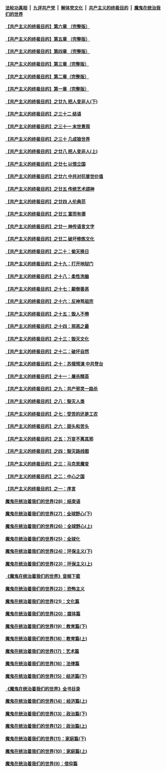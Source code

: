 ####  [法轮功真相](../../../../basic/blob/master/README.md?t=05040631) &nbsp;|&nbsp; [九评共产党](../../../../9ping.md/blob/master/README.md?t=05040631) &nbsp;|&nbsp; [解体党文化](../../../../jtdwh.md/blob/master/README.md?t=05040631)  &nbsp;|&nbsp; [共产主义的终极目的](../../../../gczydzjmd.md/blob/master/README.md?t=05040631) &nbsp;|&nbsp; [魔鬼在统治我们的世界](../../../../mgztzwmdsj.md/blob/master/README.md?t=05040631) 

#### [【共产主义的终极目的】第六章 （完整版）](../pages/nsc422/n11428913.md?t=05040631) 

#### [【共产主义的终极目的】第五章 （完整版）](../pages/nsc422/n11428912.md?t=05040631) 

#### [【共产主义的终极目的】第四章 （完整版）](../pages/nsc422/n11428907.md?t=05040631) 

#### [【共产主义的终极目的】第三章（完整版）](../pages/nsc422/n11428848.md?t=05040631) 

#### [【共产主义的终极目的】第二章（完整版）](../pages/nsc422/n11428831.md?t=05040631) 

#### [【共产主义的终极目的】第一章（完整版）](../pages/nsc422/n11417651.md?t=05040631) 

#### [【共产主义的终极目的】之廿九 把人变非人(下)](../pages/nsc422/n11344140.md?t=05040631) 

#### [【共产主义的终极目的】之三十二 结语](../pages/nsc422/n11360535.md?t=05040631) 

#### [【共产主义的终极目的】之三十一 末世景观](../pages/nsc422/n11351129.md?t=05040631) 

#### [【共产主义的终极目的】之三十 几成狼世界](../pages/nsc422/n11348280.md?t=05040631) 

#### [【共产主义的终极目的】之廿八 把人变非人(上)](../pages/nsc422/n11340492.md?t=05040631) 

#### [【共产主义的终极目的】之廿七 以恨立国](../pages/nsc422/n11336944.md?t=05040631) 

#### [【共产主义的终极目的】之廿六 中共对抗普世价值](../pages/nsc422/n11324785.md?t=05040631) 

#### [【共产主义的终极目的】之廿五 传统艺术颂神](../pages/nsc422/n11296396.md?t=05040631) 

#### [【共产主义的终极目的】之廿四 人伦典范](../pages/nsc422/n11296397.md?t=05040631) 

#### [【共产主义的终极目的】之廿三 富而有德](../pages/nsc422/n11283598.md?t=05040631) 

#### [【共产主义的终极目的】之廿一 神传语言文字](../pages/nsc422/n11263265.md?t=05040631) 

#### [【共产主义的终极目的】之廿二 破坏修炼文化](../pages/nsc422/n11245728.md?t=05040631) 

#### [【共产主义的终极目的】之二十：偷天换日](../pages/nsc422/n11238846.md?t=05040631) 

#### [【共产主义的终极目的】之十九：打开地狱门](../pages/nsc422/n11206376.md?t=05040631) 

#### [【共产主义的终极目的】之十八：柔性洗脑](../pages/nsc422/n11199994.md?t=05040631) 

#### [【共产主义的终极目的】之十七：颠倒善恶](../pages/nsc422/n11179782.md?t=05040631) 

#### [【共产主义的终极目的】之十六：反神骂祖宗](../pages/nsc422/n11166798.md?t=05040631) 

#### [【共产主义的终极目的】之十五：毁人不倦](../pages/nsc422/n11166792.md?t=05040631) 

#### [【共产主义的终极目的】之十四：邪恶之最](../pages/nsc422/n11150249.md?t=05040631) 

#### [【共产主义的终极目的】之十三：毁灭文化](../pages/nsc422/n11135227.md?t=05040631) 

#### [【共产主义的终极目的】之十二：破坏自然](../pages/nsc422/n11135214.md?t=05040631) 

#### [【共产主义的终极目的】之十：苏俄预演 中共登台](../pages/nsc422/n11118424.md?t=05040631) 

#### [【共产主义的终极目的】之十一：屠杀精英](../pages/nsc422/n11118442.md?t=05040631) 

#### [【共产主义的终极目的】之九：共产邪灵一路杀](../pages/nsc422/n11114139.md?t=05040631) 

#### [【共产主义的终极目的】之八：毁灭人类](../pages/nsc422/n11108503.md?t=05040631) 

#### [【共产主义的终极目的】之七：受苦的还是工农](../pages/nsc422/n11101809.md?t=05040631) 

#### [【共产主义的终极目的】之六：甜头和苦头](../pages/nsc422/n11096971.md?t=05040631) 

#### [【共产主义的终极目的】之五：万变不离其邪](../pages/nsc422/n11091285.md?t=05040631) 

#### [【共产主义的终极目的】之四：毁灭路线图](../pages/nsc422/n11086284.md?t=05040631) 

#### [【共产主义的终极目的】之三：马克思魔变](../pages/nsc422/n11061941.md?t=05040631) 

#### [【共产主义的终极目的】之二：中心之国](../pages/nsc422/n11047728.md?t=05040631) 

#### [【共产主义的终极目的】之一：序言](../pages/nsc422/n11086077.md?t=05040631) 

#### [魔鬼在统治着我们的世界(28)：结束语](../pages/nsc422/n10936246.md?t=05040631) 

#### [魔鬼在统治着我们的世界(27)：全球野心(下)](../pages/nsc422/n10928319.md?t=05040631) 

#### [魔鬼在统治着我们的世界(26)：全球野心(上)](../pages/nsc422/n10900318.md?t=05040631) 

#### [魔鬼在统治着我们的世界(25)：全球化](../pages/nsc422/n10788205.md?t=05040631) 

#### [魔鬼在统治着我们的世界(24)：环保主义(下)](../pages/nsc422/n10695307.md?t=05040631) 

#### [魔鬼在统治着我们的世界(23)：环保主义(上)](../pages/nsc422/n10688613.md?t=05040631) 

#### [《魔鬼在统治着我们的世界》音频下载](../pages/nsc422/n10635553.md?t=05040631) 

#### [魔鬼在统治着我们的世界(22)：恐怖主义](../pages/nsc422/n10614727.md?t=05040631) 

#### [魔鬼在统治着我们的世界(21)：文化篇](../pages/nsc422/n10597706.md?t=05040631) 

#### [魔鬼在统治着我们的世界(20)：媒体篇](../pages/nsc422/n10586579.md?t=05040631) 

#### [魔鬼在统治着我们的世界(19)：教育篇(下)](../pages/nsc422/n10564808.md?t=05040631) 

#### [魔鬼在统治着我们的世界(18)：教育篇(上)](../pages/nsc422/n10526970.md?t=05040631) 

#### [魔鬼在统治着我们的世界(17)：艺术篇](../pages/nsc422/n10499093.md?t=05040631) 

#### [魔鬼在统治着我们的世界(16)：法律篇](../pages/nsc422/n10485969.md?t=05040631) 

#### [魔鬼在统治着我们的世界(15)：经济篇(下)](../pages/nsc422/n10469975.md?t=05040631) 

#### [《魔鬼在统治着我们的世界》全书目录](../pages/nsc422/n10464261.md?t=05040631) 

#### [魔鬼在统治着我们的世界(14)：经济篇(上)](../pages/nsc422/n10457370.md?t=05040631) 

#### [魔鬼在统治着我们的世界(13)：政治篇(下)](../pages/nsc422/n10448270.md?t=05040631) 

#### [魔鬼在统治着我们的世界(12)：政治篇(上)](../pages/nsc422/n10444576.md?t=05040631) 

#### [魔鬼在统治着我们的世界(11)：家庭篇(下)](../pages/nsc422/n10440961.md?t=05040631) 

#### [魔鬼在统治着我们的世界(10)：家庭篇(上)](../pages/nsc422/n10435448.md?t=05040631) 

#### [魔鬼在统治着我们的世界(9)：信仰篇](../pages/nsc422/n10432159.md?t=05040631) 

